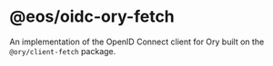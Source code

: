 # @eos/oidc-ory-fetch

An implementation of the OpenID Connect client for Ory built on the `@ory/client-fetch` package.
